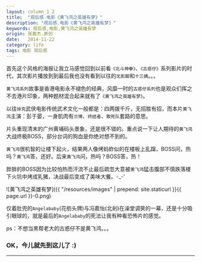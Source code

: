 ```yaml
---
layout: column_1_2
title:  "观后感.电影《黄飞鸿之英雄有梦》"
description: "观后感.电影《黄飞鸿之英雄有梦》"
keywords: 观后感,电影,黄飞鸿之英雄有梦
origin: 张嘉杰.原创
date:   2014-11-22
category: life
tags: 电影 观后感
---
```

首先这个风格的海报让我立马感觉回到以前看`《北斗神拳》`、`《古惑仔》`系列影片的时代，其次影片播放到到最后我也没有看到以往的`无影脚`和`十三姨`。。。
<!--more-->

`黄飞鸿系列`故事是香港电影永不褪色的经典，风靡一时的`古惑仔系列`也是观众们挥之不去港片印象，两种题材混合起来就有了`《黄飞鸿之英雄有梦》`。

以往`徐克`武侠电影传统武术文化一般都是：四两拨千斤，无招胜有招，而本片`黄飞鸿`主演：彭于晏，一身肌肉有`兰博`、`终结者`、`敢死队`套路的意思。

片头重现清末的广州黄埔码头景象，还是很不错的。重点说一下让人期待的`黄飞鸿`大战终极BOSS，部分台词的狗血是你绝对想不到的。

`黄飞鸿`很机智的让楼下起火，结果两人像烤蚂蚱似的在楼板上乱蹿，BOSS问，热吗？`黄飞鸿`答，还好。后来`黄飞鸿`问，热吗？BOSS答，热！

胖胖的BOSS因为比较怕热而汗流不止最后疏忽大意被`黄飞鸿`猛击腹部不慎跌落楼下火坑中烤成乳猪，决战最后变成了美味大餐。-_-'

![黄飞鸿之英雄有梦]({{ "/resources/images" | prepend: site.staticurl }}{{ page.url }}-0.png)

仅着肚兜的`Angelababy`(花舫头牌)与冯嘉怡(北剎)在澡堂调笑的一幕，还是十分吸引眼球的，就是最后的`Angelababy`的死法让我有种看恐怖片的感觉。

ps：不想当黑帮老大的古惑仔不是黄飞鸿。。。

### OK，今儿就先到这儿了 :)

---------------------------------------